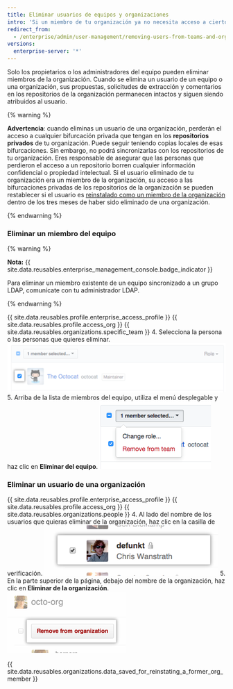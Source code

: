 ```yaml
---
title: Eliminar usuarios de equipos y organizaciones
intro: 'Si un miembro de tu organización ya no necesita acceso a ciertos repositorios, puedes eliminarlo del equipo que permite ese acceso. Si un miembro de tu organización ya no necesita acceso a ningún repositorio que le pertenezca a tu organización, puedes eliminarlo de la organización.'
redirect_from:
  - /enterprise/admin/user-management/removing-users-from-teams-and-organizations
versions:
  enterprise-server: '*'
---
```


Solo los propietarios o los administradores del equipo pueden eliminar miembros de la organización. Cuando se elimina un usuario de un equipo o una organización, sus propuestas, solicitudes de extracción y comentarios en los repositorios de la organización permanecen intactos y siguen siendo atribuidos al usuario.

{% warning %}

**Advertencia**: cuando eliminas un usuario de una organización, perderán el acceso a cualquier bifurcación privada que tengan en los **repositorios privados** de tu organización. Puede seguir teniendo copias locales de esas bifurcaciones. Sin embargo, no podrá sincronizarlas con los repositorios de tu organización. Eres responsable de asegurar que las personas que perdieron el acceso a un repositorio borren cualquier información confidencial o propiedad intelectual. Si el usuario eliminado de tu organización era un miembro de la organización, su acceso a las bifurcaciones privadas de los repositorios de la organización se pueden restablecer si el usuario es [reinstalado como un miembro de la organización](/articles/reinstating-a-former-member-of-your-organization) dentro de los tres meses de haber sido eliminado de una organización.

{% endwarning %}

### Eliminar un miembro del equipo

{% warning %}

**Nota:** {{ site.data.reusables.enterprise_management_console.badge_indicator }}

Para eliminar un miembro existente de un equipo sincronizado a un grupo LDAP, comunícate con tu administrador LDAP.

{% endwarning %}

{{ site.data.reusables.profile.enterprise_access_profile }}
{{ site.data.reusables.profile.access_org }}
{{ site.data.reusables.organizations.specific_team }}
4. Selecciona la persona o las personas que quieres eliminar. ![Casilla junto al miembro de la organización](/assets/images/help/teams/team-member-check-box.png)
5. Arriba de la lista de miembros del equipo, utiliza el menú desplegable y haz clic en **Eliminar del equipo**. ![Menú desplegable con opción para cambiar el rol](/assets/images/help/teams/bulk-edit-drop-down.png)

### Eliminar un usuario de una organización

{{ site.data.reusables.profile.enterprise_access_profile }}
{{ site.data.reusables.profile.access_org }}
{{ site.data.reusables.organizations.people }}
4. Al lado del nombre de los usuarios que quieras eliminar de la organización, haz clic en la casilla de verificación. ![Casilla de verificación Eliminar usuario](/assets/images/help/organizations/Organization-remove-user.png)
5. En la parte superior de la página, debajo del nombre de la organización, haz clic en **Eliminar de la organización**. ![Botón para eliminar de la organización ](/assets/images/help/organizations/Organization-remove-from-organization-button.png)

{{ site.data.reusables.organizations.data_saved_for_reinstating_a_former_org_member }}
